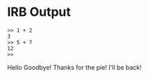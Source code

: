 # IRB Output
    >> 1 + 2
    3
    >> 5 + 7
    12
    >>


Hello
Goodbye! Thanks for the pie!
I'll be back!
